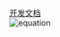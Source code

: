 [开发文档](https://bytedance.feishu.cn/docx/KfY9dfRsdosbI5xf5zCcED4HnOd)  
![equation](https://latex.codecogs.com/png.image?\dpi{200}\int_{-\infty}^{\infty}%20e^{-x^2}%20dx%20=%20\sqrt{\pi})